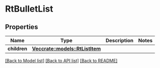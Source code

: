 # RtBulletList

## Properties

Name | Type | Description | Notes
------------ | ------------- | ------------- | -------------
**children** | [**Vec<crate::models::RtListItem>**](RtListItem.md) |  | 

[[Back to Model list]](../README.md#documentation-for-models) [[Back to API list]](../README.md#documentation-for-api-endpoints) [[Back to README]](../README.md)


